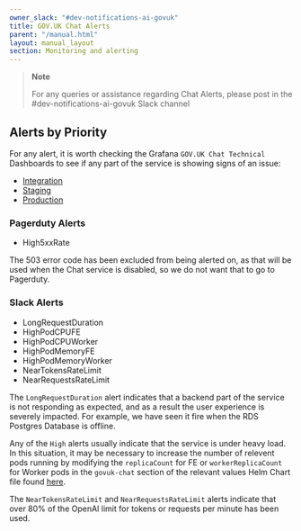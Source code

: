 ```yaml
---
owner_slack: "#dev-notifications-ai-govuk"
title: GOV.UK Chat Alerts
parent: "/manual.html"
layout: manual_layout
section: Monitoring and alerting
---
```


> **Note**
>
> For any queries or assistance regarding Chat Alerts, please post in the #dev-notifications-ai-govuk Slack channel

## Alerts by Priority

For any alert, it is worth checking the Grafana `GOV.UK Chat Technical` Dashboards to see if any part of the service is showing signs of an issue:

- [Integration]
- [Staging]
- [Production]

### Pagerduty Alerts

- High5xxRate

The 503 error code has been excluded from being alerted on, as that will be used when the Chat service is disabled, so we do not want that to go to Pagerduty.

### Slack Alerts

- LongRequestDuration
- HighPodCPUFE
- HighPodCPUWorker
- HighPodMemoryFE
- HighPodMemoryWorker
- NearTokensRateLimit
- NearRequestsRateLimit

The `LongRequestDuration` alert indicates that a backend part of the service is not responding as expected, and as a result the user experience is severely impacted. For example, we have seen it fire when the RDS Postgres Database is offline.

Any of the `High` alerts usually indicate that the service is under heavy load. In this situation, it may be necessary to increase the number of relevent pods running by modifying the `replicaCount` for FE or `workerReplicaCount` for Worker pods in the `govuk-chat` section of the relevant values Helm Chart file found [here].

The `NearTokensRateLimit` and `NearRequestsRateLimit` alerts indicate that over 80% of the OpenAI limit for tokens or requests per minute has been used.

[Integration]: https://grafana.eks.integration.govuk.digital/d/govuk-chat-techical
[Staging]: https://grafana.eks.staging.govuk.digital/d/govuk-chat-techical
[Production]: https://grafana.eks.production.govuk.digital/d/govuk-chat-techical
[here]: https://github.com/alphagov/govuk-helm-charts/tree/main/charts/app-config
